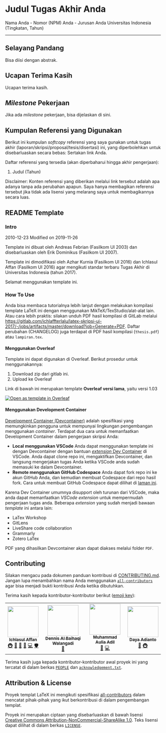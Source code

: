 # Judul Tugas Akhir Anda

Nama Anda - Nomor (NPM) Anda - Jurusan Anda Universitas Indonesia (Tingkatan, Tahun)

----------

## Selayang Pandang

Bisa diisi dengan abstrak.

## Ucapan Terima Kasih

Ucapan terima kasih.

## *Milestone* Pekerjaan

Jika ada *milestone* pekerjaan, bisa dijelaskan di sini.

## Kumpulan Referensi yang Digunakan

Berikut ini kumpulan *softcopy* referensi yang saya gunakan untuk tugas akhir (laporan/skripsi/proposal/tesis/disertasi) ini, yang diperbolehkan untuk disebarluaskan secara bebas: Sertakan link Anda.

Daftar referensi yang tersedia (akan diperbaharui hingga akhir pengerjaan):

1. Judul (Tahun)

Disclaimer: Konten referensi yang diberikan melalui link tersebut adalah apa adanya tanpa ada perubahan apapun. Saya hanya membagikan referensi tersebut jika tidak ada lisensi yang melarang saya untuk membagikannya secara luas.

## README Template

### Intro

2010-12-23
Modified on 2019-11-26

Template ini dibuat oleh Andreas Febrian (Fasilkom UI 2003)
dan disebarluaskan oleh Erik Dominikus (Fasilkom UI 2007).

Template ini dimodifikasi oleh Azhar Kurnia (Fasilkom UI 2016)
dan Ichlasul Affan (Fasilkom UI 2016) agar mengikuti standar terbaru
Tugas Akhir di Universitas Indonesia (tahun 2017).

Selamat menggunakan template ini.

### How To Use

Anda bisa membaca tutorialnya lebih lanjut dengan melakukan kompilasi template LaTeX ini dengan menggunakan MikTeX/TexStudio/alat-alat lain.
Atau cara lebih praktis: silakan unduh PDF hasil kompilasi di GitLab melalui https://gitlab.com/ichlaffterlalu/latex-skripsi-ui-2017/-/jobs/artifacts/master/download?job=Generate+PDF.
Daftar perubahan (CHANGELOG) juga terdapat di PDF hasil kompilasi (`thesis.pdf`) atau `lampiran.tex`.

#### Menggunakan Overleaf

Template ini dapat digunakan di Overleaf. Berikut prosedur untuk menggunakannya:

1. Download zip dari gitlab ini.
2. Upload ke Overleaf

Link di bawah ini merupakan template **Overleaf versi lama**, yaitu versi 1.03 

[![Open as template in Overleaf](https://img.shields.io/badge/Overleaf-Open%20as%20template-green?style=flat-square)](https://www.overleaf.com/project/new/template/9383?id=26018259&latexEngine=pdflatex&mainFile=thesis.tex&templateName=Thesis+Template+for+Universitas+Indonesia&texImage=texlive-full%3A2021.1)

#### Menggunakan Development Container

[Development Container (Devcontainer)](https://containers.dev/) adalah spesifikasi yang memungkinkan pengguna untuk mempunyai lingkungan pengembangan menggunakan *container*. Terdapat dua cara untuk memanfaatkan Development Container dalam pengerjaan skripsi Anda:

- **Local menggunakan VSCode**
  Anda dapat menggunakan template ini dengan Devcontainer dengan bantuan [*extension* Dev Container](https://marketplace.visualstudio.com/items?itemName=ms-vscode-remote.remote-containers) di VSCode. Anda dapat clone repo ini, mengaktifkan Devcontainer, dan langsung mengerjakan tugas Anda ketika VSCode anda sudah memasuki ke dalam Devcontainer.
- **Remote menggunakan GitHub Codespace**
  Anda dapat fork repo ini ke akun GitHub Anda, dan kemudian membuat Codespace dari repo hasil fork. Cara untuk membuat GitHub Codespace dapat dilihat di [laman ini](https://docs.github.com/en/codespaces/developing-in-codespaces/creating-a-codespace-for-a-repository).

Karena Dev Container umumnya disupport oleh turunan dari VSCode, maka anda dapat memanfaatkan *VSCode extension* untuk mempermudah pengerjaan tugas anda. Beberapa *extension* yang sudah menjadi bawaan *template* ini antara lain:

- LaTex Workshop
- GitLens
- LiveShare code collaboration
- Grammarly
- Zotero LaTex

PDF yang dihasilkan Devcontainer akan dapat diakses melalui folder `PDF`.

## Contributing

Silakan mengacu pada dokumen panduan kontribusi di [CONTRIBUTING.md](./CONTRIBUTING.md).
Jangan lupa menambahkan nama Anda menggunakan [`all-contributors`](https://github.com/all-contributors/cli)
agar bisa menjadi bukti kontribusi Anda ketika dibutuhkan.

Terima kasih kepada kontributor-kontributor berikut ([emoji key](https://allcontributors.org/docs/en/emoji-key)):

<!-- ALL-CONTRIBUTORS-LIST:START - Do not remove or modify this section -->
<!-- prettier-ignore-start -->
<!-- markdownlint-disable -->
<table>
  <tr>
    <td align="center"><a href="https://gitlab.com/ichlaffterlalu"><img src="https://secure.gravatar.com/avatar/41dbf3f17d58e10b7d0b883ce3ff5cb8?s=80&d=identicon?s=100" width="100px;" alt=""/><br /><sub><b>Ichlasul Affan</b></sub></a><br /><a href="#infra-ichlaffterlalu" title="Infrastructure (Hosting, Build-Tools, etc)">🚇</a> <a href="#maintenance-ichlaffterlalu" title="Maintenance">🚧</a> <a href="#question-ichlaffterlalu" title="Answering Questions">💬</a> <a href="https://gitlab.com/ichlaffterlalu/latex-skripsi-ui-2017/issues?author_username=ichlaffterlalu" title="Bug reports">🐛</a> <a href="https://gitlab.com/ichlaffterlalu/latex-skripsi-ui-2017/commits/master" title="Code">💻</a> <a href="#security-ichlaffterlalu" title="Security">🛡️</a></td>
    <td align="center"><a href="https://gitlab.com/Artemis1872"><img src="https://secure.gravatar.com/avatar/7d289c9da266a123575f550d8200e09f?s=80&d=identicon?s=100" width="100px;" alt=""/><br /><sub><b>Dennis Al Baihaqi Walangadi</b></sub></a><br /><a href="https://gitlab.com/ichlaffterlalu/latex-skripsi-ui-2017/commits/master" title="Documentation">📖</a></td>
    <td align="center"><a href="https://gitlab.com/aulia-adil"><img src="https://secure.gravatar.com/avatar/1606c6c224747210cd6d4df42fb030a6?s=80&d=identicon?s=100" width="100px;" alt=""/><br /><sub><b>Muhammad Aulia Adil</b></sub></a><br /><a href="https://gitlab.com/ichlaffterlalu/latex-skripsi-ui-2017/commits/master" title="Documentation">📖</a> <a href="https://gitlab.com/ichlaffterlalu/latex-skripsi-ui-2017/commits/master" title="Code">💻</a></td>
    <td align="center"><a href="https://gitlab.com/addianto"><img src="https://gitlab.com/uploads/-/system/user/avatar/398706/avatar.png?s=100" width="100px;" alt=""/><br /><sub><b>Daya Adianto</b></sub></a><br /><a href="https://gitlab.com/ichlaffterlalu/latex-skripsi-ui-2017/commits/master" title="Documentation">📖</a> <a href="#infra-addianto" title="Infrastructure (Hosting, Build-Tools, etc)">🚇</a></td>
  </tr>
</table>

<!-- markdownlint-restore -->
<!-- prettier-ignore-end -->

<!-- ALL-CONTRIBUTORS-LIST:END -->

Terima kasih juga kepada kontributor-kontributor awal proyek ini yang tercatat
di dalam berkas [`PEOPLE`](./PEOPLE) dan [`acknowledgement.txt`](./acknowledgement.txt).

## Attribution & License

Proyek templat LaTeX ini mengikuti spesifikasi [all-contributors](https://github.com/all-contributors/all-contributors)
dalam mencatat pihak-pihak yang ikut berkontribusi di dalam pengembangan templat.

Proyek ini merupakan ciptaan yang disebarluaskan di bawah lisensi
[Creative Commons Attribution-NonCommercial-ShareAlike 1.0](https://creativecommons.org/licenses/by-nc-sa/1.0/).
Teks lisensi dapat dilihat di dalam berkas [`LICENSE`](./LICENSE).
